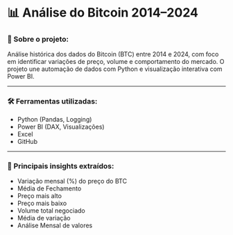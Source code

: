 # 📊 Análise do Bitcoin 2014–2024

### 🧠 Sobre o projeto:
Análise histórica dos dados do Bitcoin (BTC) entre 2014 e 2024, com foco em identificar variações de preço, volume e comportamento do mercado. O projeto une automação de dados com Python e visualização interativa com Power BI.

---

### 🛠️ Ferramentas utilizadas:
- Python (Pandas, Logging)
- Power BI (DAX, Visualizações)
- Excel
- GitHub

---

### 📌 Principais insights extraídos:
- Variação mensal (%) do preço do BTC
- Média de Fechamento
- Preço mais alto
- Preço mais baixo
- Volume total negociado
- Média de variação
- Análise Mensal de valores
